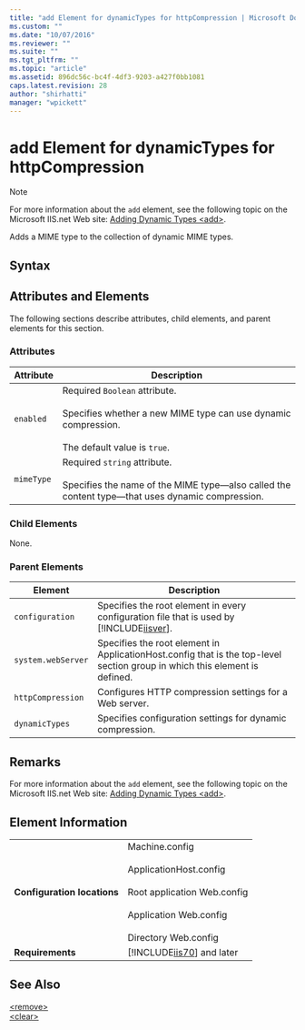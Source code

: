 ```yaml
---
title: "add Element for dynamicTypes for httpCompression | Microsoft Docs"
ms.custom: ""
ms.date: "10/07/2016"
ms.reviewer: ""
ms.suite: ""
ms.tgt_pltfrm: ""
ms.topic: "article"
ms.assetid: 896dc56c-bc4f-4df3-9203-a427f0bb1081
caps.latest.revision: 28
author: "shirhatti"
manager: "wpickett"
---
```

# add Element for dynamicTypes for httpCompression
> [!NOTE]
>  For more information about the `add` element, see the following topic on the Microsoft IIS.net Web site: [Adding Dynamic Types \<add>](http://www.iis.net/ConfigReference/system.webServer/httpCompression/dynamicTypes/add).  
  
 Adds a MIME type to the collection of dynamic MIME types.  
  
## Syntax  
  
## Attributes and Elements  
 The following sections describe attributes, child elements, and parent elements for this section.  
  
### Attributes  
  
|Attribute|Description|  
|---------------|-----------------|  
|`enabled`|Required `Boolean` attribute.<br /><br /> Specifies whether a new MIME type can use dynamic compression.<br /><br /> The default value is `true`.|  
|`mimeType`|Required `string` attribute.<br /><br /> Specifies the name of the MIME type—also called the content type—that uses dynamic compression.|  
  
### Child Elements  
 None.  
  
### Parent Elements  
  
|Element|Description|  
|-------------|-----------------|  
|`configuration`|Specifies the root element in every configuration file that is used by [!INCLUDE[iisver](../../reference/admin/includes/iisver-md.md)].|  
|`system.webServer`|Specifies the root element in ApplicationHost.config that is the top-level section group in which this element is defined.|  
|`httpCompression`|Configures HTTP compression settings for a Web server.|  
|`dynamicTypes`|Specifies configuration settings for dynamic compression.|  
  
## Remarks  
 For more information about the `add` element, see the following topic on the Microsoft IIS.net Web site: [Adding Dynamic Types \<add>](http://www.iis.net/ConfigReference/system.webServer/httpCompression/dynamicTypes/add).  
  
## Element Information  
  
|||  
|-|-|  
|**Configuration locations**|Machine.config<br /><br /> ApplicationHost.config<br /><br /> Root application Web.config<br /><br /> Application Web.config<br /><br /> Directory Web.config|  
|**Requirements**|[!INCLUDE[iis70](../../reference/admin/includes/iis70-md.md)] and later|  
  
## See Also  
 [\<remove>](../../reference/admin/remove-element-for-dynamictypes-for-httpcompression.md)   
 [\<clear>](../../reference/admin/clear-element-for-dynamictypes-for-httpcompression.md)